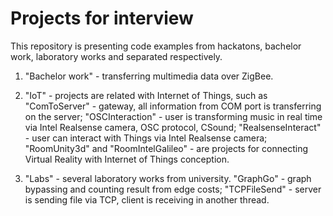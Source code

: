 # Projects for interview
This repository is presenting code examples from hackatons, bachelor work, laboratory works and separated respectively.

1. "Bachelor work" - transferring multimedia data over ZigBee.

2. "IoT" - projects are related with Internet of Things, such as "ComToServer" - gateway, all information from COM port is transferring on the server;  "OSCInteraction" - user is transforming music in real time via Intel Realsense camera, OSC protocol, CSound; "RealsenseInteract" - user can interact with Things via Intel Realsense camera; "RoomUnity3d" and "RoomIntelGalileo" - are projects for connecting Virtual Reality with Internet of Things conception.

3. "Labs" - several laboratory works from university. "GraphGo" - graph bypassing and counting result from edge costs; "TCPFileSend" - server is sending file via TCP, client is receiving in another thread.
